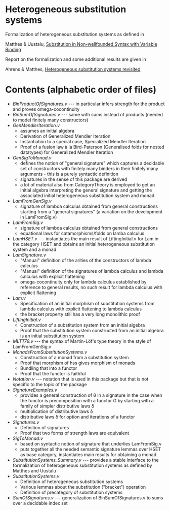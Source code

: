 # Heterogeneous substitution systems

Formalization of heterogeneous substitution systems as defined in

Matthes & Uustalu, [Substitution in Non-wellfounded Syntax with Variable Binding](http://www.irit.fr/~Ralph.Matthes/papers/MatthesUustalu-final.pdf)


Report on the formalization and some additional results are given in

Ahrens & Matthes, [Heterogeneous substitution systems revisited](http://arxiv.org/abs/1601.04299)

# Contents (alphabetic order of files)

* *BinProductOfSignatures.v* --- in particular infers strength for the product and proves omega-cocontinuity 
* *BinSumOfSignatures.v* --- same with sums instead of products (needed to model finitely many constructors)
* *GenMendlerIteration.v*
  * assumes an initial algebra
  * Derivation of Generalized Mendler Iteration
  * Instantiation to a special case, Specialized Mendler Iteration
  * Proof of a fusion law à la Bird-Paterson (Generalised folds for nested datatypes) for Generalized Mendler Iteration
* *GenSigToMonad.v*
  * defines the notion of "general signature" which captures a decidable set of constructors with finitely many binders in their finitely many arguments - this is a purely syntactic definition
  * signatures in the sense of this package are derived
  * a lot of material also from CategoryTheory is employed to get an initial algebra interpreting the general signature and getting the associated initial heterogeneous substitution system and monad
* *LamFromGenSig.v*
  * signature of lambda calculus obtained from general constructions starting from a "general signatures" (a variation on the development in LamFromSig.v)
* *LamFromSig.v*
  * signature of lambda calculus obtained from general constructions
  * equational laws for catamorphisms/folds on lamba calculus
* *LamHSET.v* --- instantiates the main result of LiftingInitial.v for Lam in the category HSET and obtains an initial heterogeneous substitution system and a monad
* *LamSignature.v*
  * "Manual" definition of the arities of the constructors of lambda calculus
  * "Manual" definition of the signatures of lambda calculus and lambda calculus with explicit flattening
  * omega-cocontinuity only for lambda calculus established by reference to general results, no such result for lambda calculus with explicit flattening
* *Lam.v*
  * Specification of an initial morphism of substitution systems from lambda calculus with explicit flattening to lambda calculus
  * the bracket property still has a very long monolithic proof
* *LiftingInitial.v*
  * Construction of a substitution system from an initial algebra 
  * Proof that the substitution system constructed from an initial algebra is an initial substitution system
* *MLTT79.v* --- the syntax of Martin-Löf's type theory in the style of LamFromGenSig.v
* *MonadsFromSubstitutionSystems.v*
  * Construction of a monad from a substitution system
  * Proof that morphism of hss gives morphism of monads
  * Bundling that into a functor
  * Proof that the functor is faithful
* *Notation.v* --- notation that is used in this package but that is not specific to the topic of the package
* *SignatureExamples.v*
   * provides a general construction of θ in a signature in the case when the functor is precomposition with a functor G by starting with a family of simpler
   distributive laws δ
   * multiplication of distributive laws δ
   * distributive laws δ for option and iterations of a functor
* *Signatures.v*
  * Definition of signatures
  * Proof that two forms of strength laws are equivalent
* *SigToMonad.v*
  * based on syntactic notion of signature that underlies LamFromSig.v
  * puts together all the needed semantic signature lemmas over HSET as base category, instantiates main results for obtaining a monad 
* *SubstitutionSystems_Summary.v* --- provides a stable interface to
  the formalization of heterogeneous substitution systems as
  defined by Matthes and Uustalu
* *SubstitutionSystems.v*
  * Definition of heterogeneous substitution systems
  * Various lemmas about the substitution ("bracket") operation
  * Definition of precategory of substitution systems
* *SumOfSignatures.v* --- generalization of BinSumOfSignatures.v to sums over a decidable index set





